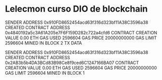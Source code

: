 # Lelecmon curso DIO de blockchain

SENDER ADDRESS
0x910FD8652454acd63f316d323bf11A38C3596a38
CREATED CONTRACT ADDRESS
0x4840192a5c3A61A205e7F6F159D282c722a4cfd6
CONTRACT CREATION
VALUE
0.00 ETH
GAS USED
2596604
GAS PRICE
20000000000
GAS LIMIT
2596604
MINED IN BLOCK
2
TX DATA

SENDER ADDRESS
0x910FD8652454acd63f316d323bf11A38C3596a38
CREATED CONTRACT ADDRESS
0x2AB3b5b4DA3BCd83B98Ce8f9ced6C1247166BA07
CONTRACT CREATION
VALUE
0.00 ETH
GAS USED
2596604
GAS PRICE
20000000000
GAS LIMIT
2596604
MINED IN BLOCK
1
